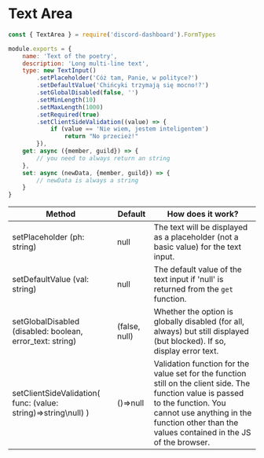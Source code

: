 # Text Area

```js
const { TextArea } = require('discord-dashboard').FormTypes

module.exports = {
    name: 'Text of the poetry',
    description: 'Long multi-line text',
    type: new TextInput()
        .setPlaceholder('Cóż tam, Panie, w polityce?')
        .setDefaultValue('Chińcyki trzymają się mocno!?')
        .setGlobalDisabled(false, '')
        .setMinLength(10)
        .setMaxLength(1000)
        .setRequired(true)
        .setClientSideValidation((value) => {
            if (value == 'Nie wiem, jestem inteligentem') 
                return "No przecież!"
        }),
    get: async ({member, guild}) => {
        // you need to always return an string
    },
    set: async (newData, {member, guild}) => {
        // newData is always a string
    }
}
```

| Method                                                         | Default       | How does it work?                                                                                                                                                                                                                |
|----------------------------------------------------------------|---------------|----------------------------------------------------------------------------------------------------------------------------------------------------------------------------------------------------------------------------------|
| setPlaceholder (ph: string)                                    | null          | The text will be displayed as a placeholder (not a basic value) for the text input.                                                                                                                                              |
| setDefaultValue (val: string)                                  | null          | The default value of the text input if 'null' is returned from the `get` function.                                                                                                                                               |
| setGlobalDisabled (disabled: boolean, error_text: string)      | (false, null) | Whether the option is globally disabled (for all, always) but still displayed (but blocked). If so, display error text.                                                                                                          |
| setClientSideValidation( func: (value: string)=>string\null) ) | ()=>null      | Validation function for the value set for the function still on the client side. The function value is passed to the function. You cannot use anything in the function other than the values contained in the JS of the browser. |                                                                                       |
